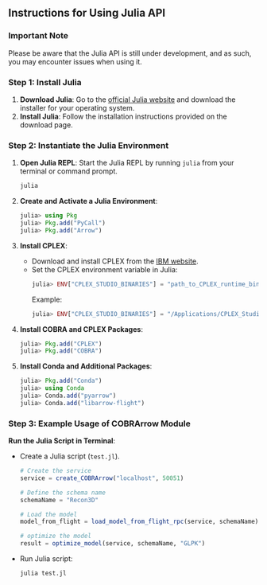 ## Instructions for Using Julia API

### Important Note
Please be aware that the Julia API is still under development, and as such, you may encounter issues when using it. 

### Step 1: Install Julia

1. **Download Julia**: Go to the [official Julia website](https://julialang.org/downloads/) and download the installer for your operating system.
2. **Install Julia**: Follow the installation instructions provided on the download page.

### Step 2: Instantiate the Julia Environment

1. **Open Julia REPL**: Start the Julia REPL by running `julia` from your terminal or command prompt.
      ```sh
     julia
     ```
2. **Create and Activate a Julia Environment**:
   ```julia
   julia> using Pkg
   julia> Pkg.add("PyCall")
   julia> Pkg.add("Arrow")
   ```

3. **Install CPLEX**:
   - Download and install CPLEX from the [IBM website](https://www.ibm.com/products/ilog-cplex-optimization-studio).
   - Set the CPLEX environment variable in Julia:
     ```julia
     julia> ENV["CPLEX_STUDIO_BINARIES"] = "path_to_CPLEX_runtime_binaries"
     ```
     Example:
     ```julia
     julia> ENV["CPLEX_STUDIO_BINARIES"] = "/Applications/CPLEX_Studio_Community2211/cplex/bin/arm64_osx" # Change to your path accordingly
     ```

4. **Install COBRA and CPLEX Packages**:
   ```julia
   julia> Pkg.add("CPLEX")
   julia> Pkg.add("COBRA")
   ```

5. **Install Conda and Additional Packages**:
   ```julia
   julia> Pkg.add("Conda")
   julia> using Conda
   julia> Conda.add("pyarrow")
   julia> Conda.add("libarrow-flight")
   ```

### Step 3: Example Usage of COBRArrow Module

**Run the Julia Script in Terminal**:
   - Create a Julia script (`test.jl`).
      ```julia
     # Create the service
      service = create_COBRArrow("localhost", 50051)

      # Define the schema name
      schemaName = "Recon3D"

      # Load the model
      model_from_flight = load_model_from_flight_rpc(service, schemaName)

      # optimize the model
      result = optimize_model(service, schemaName, "GLPK")
     ```
   - Run Julia script:
     ```sh
     julia test.jl
     ```
